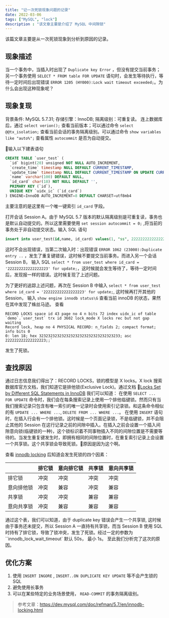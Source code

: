 ```yaml
---
title: "记一次死锁现象问题的记录"
date: 2022-03-06
tags: ["MySQL", "lock"]
description : "该文章主要是介绍了 MySQL 中间隙锁"
---
```

该篇文章主要是从一次死锁现象到分析到原因的记录。
## 现象描述
当一个事务中，当插入时出现了 `Duplicate key Error` ，但没有提交当前事务；另一个事务使用 `SELECT * FROM table FOR UPDATE` 语句时，会发生等待执行，等待一定时间后出现错误 `ERROR 1205 (HY000):Lock wait timeout exceeded;`。为什么会出现这种现象呢？


## 现象复现
背景条件: MySQL 5.7.31; 存储引擎：InnoDB; 隔离级别：可重复读。
连上数据库后，通过 `select verion();` 查看当前版本；可以通过命令 `select @@tx_isolation;` 查看当前会话的事务隔离级别。可以通过命令 `show variables like "auto%";` 查看属性 `autocommit` 是否为自动提交。

输入以下建表语句
```SQL
CREATE TABLE `user_test` (
  `id` bigint(20) unsigned NOT NULL AUTO_INCREMENT,
  `create_time` timestamp NULL DEFAULT CURRENT_TIMESTAMP,
  `update_time` timestamp NULL DEFAULT CURRENT_TIMESTAMP ON UPDATE CURRENT_TIMESTAMP,
  `name` varchar(100) DEFAULT NULL,
  `id_card` char(18) NOT NULL DEFAULT '',
  PRIMARY KEY (`id`),
  UNIQUE KEY `uidx_ic` (`id_card`)
) ENGINE=InnoDB AUTO_INCREMENT=8 DEFAULT CHARSET=utf8mb4
```
主要注意的是这里有一个唯一键索引 `id_card` 字段。

打开会话 Session A。由于 MySQL 5.7 版本的默认隔离级别是可重复读，事务也是默认自动提交的。所以这里需要使用 `set session autocommit = 0;` ,将当前的事务处于非自动提交状态。输入 SQL 语句
```sql
insert into user_test(id,name, id_card) values(1, "ss", 222222222222222223);
```
这时不会出现错误，当第二次输入时：出现错误 `ERROR 1062 (23000):Duplicate entry ..` ，发生了重复键错误，这时候不要提交当前事务。而进入另一个会话 Session B， 输入 SQL `select * from user_test where id_card = '222222222222222223' for update;`，这时候就会发生等待了，等待一定时间后，发现报一样的错误。这时候复现了上述问题。

为了更好的追踪上述问题，再次在 Session B 中输入 `select * from user_test where id_card = '222222222222222223' for update;`, 这时候再打开其他的 Session， 输入 `show engine innodb status\G` 查看当前 innoDB 的状态，果然在其中发现了蛛丝马迹。
查看
 ```log
 RECORD LOCKS space id 43 page no 4 n bits 72 index uidx_ic of table `demo`.`user_test` trx id 3602 lock_mode X locks rec but not gap waiting
Record lock, heap no 4 PHYSICAL RECORD: n_fields 2; compact format; info bits 0
 0: len 18; hex 323232323232323232323232323232323233; asc 222222222222222223;;`
 ```
 发生了死锁。

## 查找原因
通过日志信息我们得出了：RECORD LOCKS，锁的模型是 X locks。X lock 搜索数据库官方文档，我们知道它是排他锁(Exclusive Lock)。通过文档 [Locks Set by Different SQL Statements in InnoDB](https://dev.mysql.com/doc/refman/5.7/en/innodb-locks-set.html) 我们可以知道：
在使用 `SELECT ... FOR UPDATE` 命令时，我们会在每条搜索记录上使用一个排他临键锁。然而只有当我们搜索记录只包含有唯一索引的唯一记录时会使用索引记录锁。和这条命令相似的有 `UPDATE ... WHERE ...`, `DELETE FROM ... WHERE ...`。
在使用 `INSERT` 语句时，在插入行会有一个排他锁。这时候是一个页面记录锁，不是临键锁，并不会阻止其他的 Session 在这行记录之前的间隙中插入。在插入之前会设置一个插入间隙意向锁(临键锁的一种)，这个锁标识着不同事物插入不同的间隙位置是不需要等待的。当发生重复键发生时，即拥有相同的间隙位置时，在重复索引记录上会设置一个共享锁。这个共享锁会导致死锁。原因是因为这个啊。

查看 [innodb locking](https://dev.mysql.com/doc/refman/5.7/en/innodb-locking.html) 后知道会发生死锁的四个因素：

| | 排它锁 | 意向排它锁 | 共享锁 | 意向共享锁|
|:--- |:---|:---|:---|:---|
| 排它锁 | 冲突 |冲突 |冲突 | 冲突 |
|意向排他锁 |冲突 |兼容 | 冲突 | 兼容 |
| 共享锁 | 冲突 | 冲突 | 兼容 | 兼容 |
| 意向共享锁 | 冲突 | 兼容 | 兼容 | 兼容 |

通过这个表，我们可以知道，由于 duplicate key 错误会产生一个共享锁, 这时候由于事务还未提交，所以 Session A 一直持有共享锁，而当 Session B 使用 SQL 时持有了排它锁，导致了锁冲突，发生了死锁。经过一定的参数为 ``innodb_lock_wait_timeout` 默认 50s， 最小 1s。
至此我们分析完了这次的原因。

## 优化方案
1. 使用 `INSERT INGORE` , `INSERT..ON DUPLICATE KEY UPDATE` 等不会产生锁的 SQL
2. 避免使用长事务
3. 可以在某些特定的业务场景使用， `READ-COMMIT` 的事务隔离级别。

> 参考文章：https://dev.mysql.com/doc/refman/5.7/en/innodb-locking.html